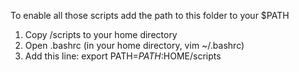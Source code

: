 To enable all those scripts add the path to this folder to your $PATH

1. Copy /scripts to your home directory
2. Open .bashrc (in your home directory, vim ~/.bashrc)
3. Add this line: export PATH=$PATH:$HOME/scripts

